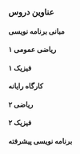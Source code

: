 ### عناوین دروس
#### مبانی برنامه نویسی
#### ریاضی عمومی ۱
#### فیزیک ۱
#### کارگاه رایانه
#### ریاضی ۲
#### فیزیک ۲
#### برنامه نویسی پیشرفته




